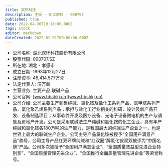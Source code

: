 ```yaml
---
title: 双环科技
description: 主板 - 化工原料 - 000707
published: true
date: 2022-04-30T19:18:06.000Z
tags: stock
editor: markdown
dateCreated: 2022-01-01T00:00:00.000Z
---
```


- 公司名称: 湖北双环科技股份有限公司
- 股票代码: 000707.SZ
- 所在地: 湖北 - 孝感市
- 成立日期: 1993年12月27日
- 注册资本: 46,414.577万元
- 法定代表人: 汪万新
- 主营业务: 主要产品:联碱产品
- 公司官网: [www.hbshkj.cn](www.hbshkj.cn)
- 公司介绍: 公司主要生产销售纯碱、氯化铵及盐化工系列产品、氯甲烷系列产品、氯化聚乙烯系列产品；承担与盐化工行业相关的科研、设计及新产品开发、设备制造项目；从事软件开发及医疗设备、光电子设备微电机的生产与销售及房地产开发。公司是采用联碱法生产纯碱和氯化铵的化工企业，具有年产纯碱和氯化铵各180万吨的生产能力，是我国最大的纯碱生产企业之一，也是世界上最大的联碱生产企业。公司主导产品氯化铵被授予“全国用户满意产品”称号，公司主导产品红双环牌纯碱和“红双圈”牌氯化铵双双被评为“中国名牌”产品。公司多次被授予“全国用户满意企业”、“全国质量效益型先进企业特别奖”、“全国质量管理先进企业”、“全国推行全面质量管理先进企业”等荣誉称号。



